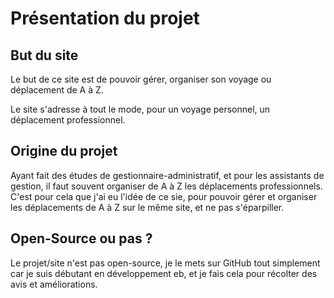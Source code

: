 # Présentation du projet

## But du site 
Le but de ce site est de pouvoir gérer, organiser son voyage ou déplacement de A à Z.

Le site s'adresse à tout le mode, pour un voyage personnel, un déplacement professionnel.

## Origine du projet
Ayant fait des études de gestionnaire-administratif, et pour les assistants de gestion, il faut souvent organiser de A à Z les déplacements professionnels.
C'est pour cela que j'ai eu l'idée de ce sie, pour pouvoir gérer et organiser les déplacements de A à Z sur le même site, et ne pas s'éparpiller. 

## Open-Source ou pas ? 
Le projet/site n'est pas open-source, je le mets sur GitHub tout simplement car je suis débutant en développement eb, et je fais cela pour récolter des avis et améliorations. 
